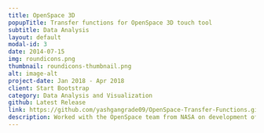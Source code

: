 ```yaml
---
title: OpenSpace 3D
popupTitle: Transfer functions for OpenSpace 3D touch tool
subtitle: Data Analysis
layout: default
modal-id: 3
date: 2014-07-15
img: roundicons.png
thumbnail: roundicons-thumbnail.png
alt: image-alt
project-date: Jan 2018 - Apr 2018
client: Start Bootstrap
category: Data Analysis and Visualization
github: Latest Release
link: https://github.com/yashgangrade09/OpenSpace-Transfer-Functions.git
description: Worked with the OpenSpace team from NASA on development of Transfer functions and Color Maps for different celestial objects like Planets, Asteroids etc. These color maps represent different parameters like Humidity, Temperature etc. Implemented in Python and C.
---
```

